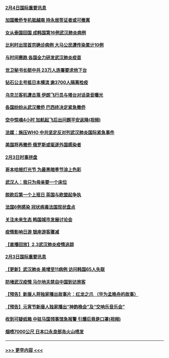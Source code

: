 #### [2月4日国际重要讯息](../pages/prog202/a102768884.md?t=02042122) 
#### [加国撤侨专机抵越南 持永居签证者或可撤离](../pages/prog202/a102768877.md?t=02042122) 
#### [女从泰国回国 成韩国第16例武汉肺炎病例](../pages/prog202/a102768669.md?t=02042122) 
#### [比利时出现首宗确诊病例 大马公民遭传染累计10例](../pages/prog202/a102768824.md?t=02042122) 
#### [与时间赛跑 各国全力研发武汉肺炎疫苗](../pages/prog202/a102768738.md?t=02042122) 
#### [世卫秘书长挺中共 23万人连署要求他下台](../pages/prog202/a102768717.md?t=02042122) 
#### [钻石公主号抵日本横滨 逾3700人隔离检疫](../pages/prog202/a102768714.md?t=02042122) 
#### [乌克兰客机遭击落 伊朗飞行员与塔台对话录音曝光](../pages/prog202/a102768645.md?t=02042122) 
#### [各国纷纷从武汉撤侨 巴西终决定紧急撤侨](../pages/prog202/a102768630.md?t=02042122) 
#### [空中惊魂4小时 加航起飞后出问题平安返降(视频)](../pages/prog202/a102768601.md?t=02042122) 
#### [法媒：施压WHO 中共坚定反对列武汉肺炎国际紧急事件](../pages/prog202/a102768584.md?t=02042122) 
#### [美国将再撤侨 俄罗斯或驱逐外国感染者](../pages/prog202/a102768247.md?t=02042122) 
#### [2月3日时事拼盘](../pages/prog202/a102768402.md?t=02042122) 
#### [哥本哈根灯光节 为最黑暗季节涂上色彩](../pages/prog202/a102768369.md?t=02042122) 
#### [武汉人：我只为母亲要一个床位](../pages/prog202/a102768250.md?t=02042122) 
#### [脱欧后第一个上班日 英国与欧盟起争执](../pages/prog202/a102768252.md?t=02042122) 
#### [法国6例感染 冠状病毒法国现状盘点](../pages/prog202/a102768157.md?t=02042122) 
#### [关注未来生态 韩国城市发展讨论会](../pages/prog202/a102768153.md?t=02042122) 
#### [疫情影响日游 银座游客骤减](../pages/prog202/a102768160.md?t=02042122) 
#### [【直播回放】2.3武汉肺炎疫情追踪](../pages/prog202/a102768128.md?t=02042122) 
#### [2月3日国际重要讯息](../pages/prog202/a102767896.md?t=02042122) 
#### [【更新】武汉肺炎 美增至11病例 访问韩国65人失联](../pages/prog202/a102758911.md?t=02042122) 
#### [防堵武汉疫情 马尔地夫禁自中国到访旅客](../pages/prog202/a102767847.md?t=02042122) 
#### [【预告】新唐人将独家播出故事片：红龙之爪 （华为孟晚舟的故事）](../pages/prog202/a102767728.md?t=02042122) 
#### [【预告】元宵节新唐人独家播出“神韵晚会”及“交响乐音乐会”](../pages/prog202/a102767674.md?t=02042122) 
#### [收到可疑纸箱 中驻马国领事馆急报警 引爆后竟是口罩(视频)](../pages/prog202/a102767695.md?t=02042122) 
#### [烟喷7000公尺 日本口永良部岛火山喷发](../pages/prog202/a102767687.md?t=02042122) 

----
#### [ >>> 更早内容 <<< ](../indexes/prog202-earlier.md)
